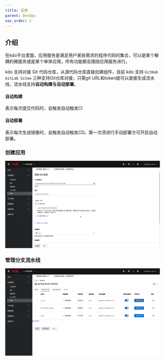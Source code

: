 ```yaml
---
title: 应用
parent: DevOps
nav_order: 1
---
```


## 介绍 
在kdo平台里面，应用服务是满足用户某些需求的程序代码的集合，可以是某个解耦的微服务或是某个单体应用，所有功能都会围绕应用服务进行。

kdo 支持对接 Git 代码仓库，从源代码仓库直接创建组件，目前 kdo 支持 `GitHub GitLab Gitee` 三种支持Git仓库对接，只需git URL和token就可以直接生成流水线，流水线支持**自动构建与自动部署**。

#### 自动构建

表示每次提交代码时，会触发自动触发CI

#### 自动部署

表示每次生成镜像时，会触发自动触发CD。第一次须进行手动部署方可开启自动部署。


### 创建应用

![创建应用](imgs/createApplication.gif)

### 管理分支流水线
![管理分支流水线](imgs/manageBranch.gif)